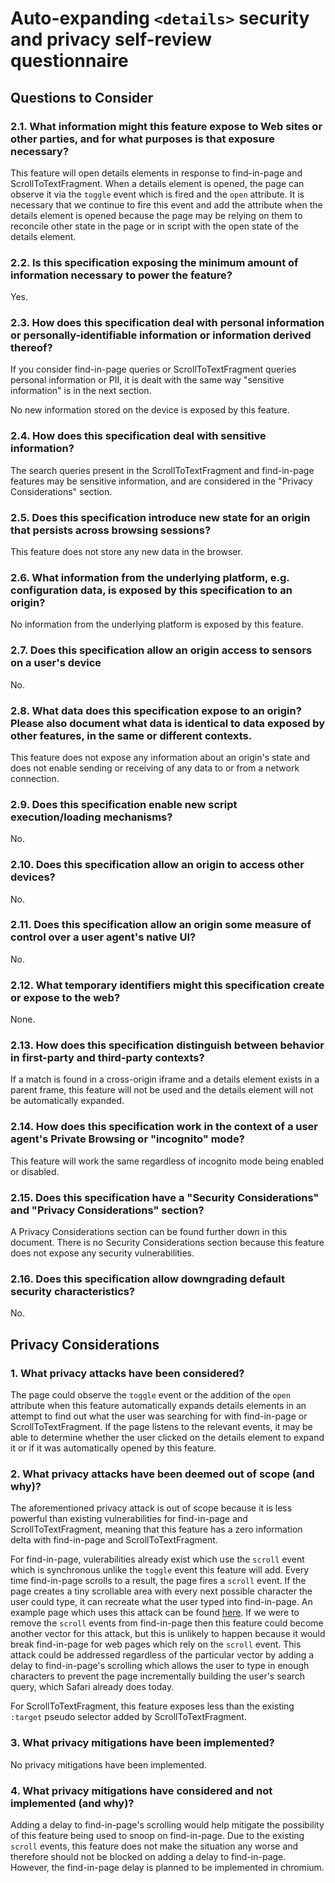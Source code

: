 # Auto-expanding `<details>` security and privacy self-review questionnaire

## Questions to Consider

### 2.1. What information might this feature expose to Web sites or other parties, and for what purposes is that exposure necessary?

This feature will open details elements in response to find-in-page and ScrollToTextFragment. When a details element is opened, the page can observe it via the `toggle` event which is fired and the `open` attribute. It is necessary that we continue to fire this event and add the attribute when the details element is opened because the page may be relying on them to reconcile other state in the page or in script with the open state of the details element.

### 2.2. Is this specification exposing the minimum amount of information necessary to power the feature?

Yes.

### 2.3. How does this specification deal with personal information or personally-identifiable information or information derived thereof?

If you consider find-in-page queries or ScrollToTextFragment queries personal information or PII, it is dealt with the same way "sensitive information" is in the next section.

No new information stored on the device is exposed by this feature.

### 2.4. How does this specification deal with sensitive information?

The search queries present in the ScrollToTextFragment and find-in-page features may be sensitive information, and are considered in the "Privacy Considerations" section.

### 2.5. Does this specification introduce new state for an origin that persists across browsing sessions?

This feature does not store any new data in the browser.

### 2.6. What information from the underlying platform, e.g. configuration data, is exposed by this specification to an origin?

No information from the underlying platform is exposed by this feature.

### 2.7. Does this specification allow an origin access to sensors on a user's device

No.

### 2.8. What data does this specification expose to an origin? Please also document what data is identical to data exposed by other features, in the same or different contexts.

This feature does not expose any information about an origin's state and does not enable sending or receiving of any data to or from a network connection.

### 2.9. Does this specification enable new script execution/loading mechanisms?

No.

### 2.10. Does this specification allow an origin to access other devices?

No.

### 2.11. Does this specification allow an origin some measure of control over a user agent's native UI?

No.

### 2.12. What temporary identifiers might this specification create or expose to the web?

None.

### 2.13. How does this specification distinguish between behavior in first-party and third-party contexts?

If a match is found in a cross-origin iframe and a details element exists in a parent frame, this feature will not be used and the details element will not be automatically expanded.

### 2.14. How does this specification work in the context of a user agent's Private Browsing or "incognito" mode?

This feature will work the same regardless of incognito mode being enabled or disabled.

### 2.15. Does this specification have a "Security Considerations" and "Privacy Considerations" section?

A Privacy Considerations section can be found further down in this document. There is no Security Considerations section because this feature does not expose any security vulnerabilities.

### 2.16. Does this specification allow downgrading default security characteristics?

No.

## Privacy Considerations

### 1. What privacy attacks have been considered?

The page could observe the `toggle` event or the addition of the `open` attribute when this feature automatically expands details elements in an attempt to find out what the user was searching for with find-in-page or ScrollToTextFragment. If the page listens to the relevant events, it may be able to determine whether the user clicked on the details element to expand it or if it was automatically opened by this feature.

### 2. What privacy attacks have been deemed out of scope (and why)?

The aforementioned privacy attack is out of scope because it is less powerful than existing vulnerabilities for find-in-page and ScrollToTextFragment, meaning that this feature has a zero information delta with find-in-page and ScrollToTextFragment.

For find-in-page, vulerabilities already exist which use the `scroll` event which is synchronous unlike the `toggle` event this feature will add. Every time find-in-page scrolls to a result, the page fires a `scroll` event. If the page creates a tiny scrollable area with every next possible character the user could type, it can recreate what the user typed into find-in-page. An example page which uses this attack can be found [here](/resources/find-in-page/search-incremental.html). If we were to remove the `scroll` events from find-in-page then this feature could become another vector for this attack, but this is unlikely to happen because it would break find-in-page for web pages which rely on the `scroll` event. This attack could be addressed regardless of the particular vector by adding a delay to find-in-page's scrolling which allows the user to type in enough characters to prevent the page incrementally building the user's search query, which Safari already does today.

For ScrollToTextFragment, this feature exposes less than the existing `:target` pseudo selector added by ScrollToTextFragment.

### 3. What privacy mitigations have been implemented?

No privacy mitigations have been implemented.

### 4. What privacy mitigations have considered and not implemented (and why)?

Adding a delay to find-in-page's scrolling would help mitigate the possibility of this feature being used to snoop on find-in-page. Due to the existing `scroll` events, this feature does not make the situation any worse and therefore should not be blocked on adding a delay to find-in-page. However, the find-in-page delay is planned to be implemented in chromium.
